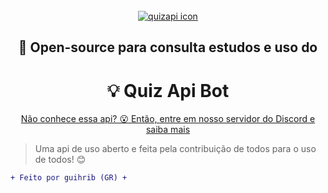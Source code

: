 <br>
<div align="center">
    <a href="https://www.npmjs.com/package/quiz-api"><img src="https://user-images.githubusercontent.com/61317250/159102864-01bed8cb-3d0d-4cee-b78a-efb8a9309d79.png" alt="quizapi icon" /></a>
    <h2>📑 Open-source para consulta estudos e uso do</h2>
    <h1>💡 Quiz Api Bot</h1>
    <p><u>Não conhece essa api? 😮 Então, <a href="https://quiz-api.firebase.app/" alt="entre em nosso servidor do Discord">entre em nosso servidor do Discord</a> e saiba mais</u></p>
</div>

> Uma api de uso aberto e feita pela contribuição de todos para o uso de todos! 😊


```diff
+ Feito por guihrib (GR) +
```
